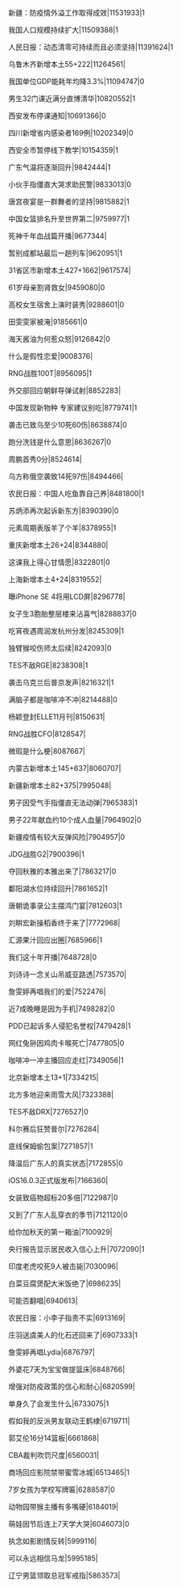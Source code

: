 新疆：防疫情外溢工作取得成效|11531933|1

我国人口规模持续扩大|11509388|1

人民日报：动态清零可持续而且必须坚持|11391624|1

乌鲁木齐新增本土55+222|11264561|

我国单位GDP能耗年均降3.3%|11094747|0

男生32门课近满分直博清华|10820552|1

西安发布停课通知|10691366|0

四川新增省内感染者169例|10202349|0

西安全市暂停线下教学|10154359|1

广东气温将逐渐回升|9842444|1

小伙手指僵直大哭求助民警|9833013|0

唐宫夜宴是一群舞者的坚持|9815882|1

中国女篮排名升至世界第二|9759977|1

死神千年血战篇开播|9677344|

暂别成都站最后一趟列车|9620951|1

31省区市新增本土427+1662|9617574|

61岁母亲割肾救女|9459080|0

高校女生宿舍上演时装秀|9288601|0

田雯雯家被淹|9185661|0

海天酱油为何惹众怒|9126842|0

什么是假性恋爱|9008376|

RNG战胜100T|8956095|1

外交部回应朝鲜导弹试射|8852283|

中国发现新物种 专家建议别吃|8779741|1

袭击已致乌至少10死60伤|8638874|0

跑分洗钱是什么意思|8636267|0

周鹏首秀0分|8524614|

乌方称俄空袭致14死97伤|8494466|

农民日报：中国人吃鱼靠自己养|8481800|1

苏炳添再次起诉新东方|8390390|0

元素周期表版羊了个羊|8378955|1

重庆新增本土26+24|8344880|

这课我上得心甘情愿|8322801|0

上海新增本土4+24|8319552|

曝iPhone SE 4将用LCD屏|8296778|

女子生3胞胎整层楼来沾喜气|8288837|0

吃宵夜遇周润发杭州分发|8245309|1

独臂猴咬伤师太后续|8242093|0

TES不敌RGE|8238308|1

袭击乌克兰后普京发声|8216321|1

满脑子都是咖啡冲不冲|8214488|0

杨颖登封ELLE11月刊|8150631|

RNG战胜CFO|8128547|

微瑕是什么梗|8087667|

内蒙古新增本土145+637|8060707|

新疆新增本土82+375|7995048|

男子因受气手指僵直无法动弹|7965383|1

男子22年献血约10个成人血量|7964902|0

新疆疫情有较大反弹风险|7904957|0

JDG战胜G2|7900396|1

夺回秋雅的本雅出来了|7863217|0

鄱阳湖水位持续回升|7861652|1

唐朝诡事录公主摆鸿门宴|7812603|1

刘畊宏新操稻香终于来了|7772968|

汇源果汁回应出圈|7685966|1

我们这十年开播|7648728|0

刘诗诗一念关山吊威亚路透|7573570|

詹雯婷再唱我们的爱|7522476|

近7成晚睡是因为手机|7498282|0

PDD已起诉多人侵犯名誉权|7479428|1

网红兔狲因鸡肉卡喉死亡|7477805|0

咖啡冲一冲主播回应走红|7349056|1

北京新增本土13+1|7334215|

北方多地迎来雨雪大风|7323388|

TES不敌DRX|7276527|0

科尔赛后狂赞普尔|7276284|

底线保姆偷包案|7271857|1

降温后广东人的真实状态|7172855|0

iOS16.0.3正式版发布|7166360|

女装致癌物超标20多倍|7122987|0

又到了广东人乱穿衣的季节|7121120|0

给你加秋天的第一箱油|7100929|

央行报告显示居民收入信心上升|7072090|1

印度老虎咬死9人被击毙|7030096|

白菜豆腐煲配大米饭绝了|6986235|

可能否翻唱|6940613|

农民日报：小李子指责不实|6913169|

庄羽送虞美人的化石还回来了|6907333|1

詹雯婷再唱Lydia|6876797|

外婆花7天为宝宝做提篮床|6848766|

增强对防疫政策的信心和耐心|6820599|

单身久了会发生什么|6733075|1

假如我的反派男友联动王鹤棣|6719711|

郭艾伦16分14篮板|6661868|

CBA裁判吹罚尺度|6560031|

商场回应影院禁带蜜雪冰城|6513465|1

7岁女孩为学校写牌匾|6288587|0

动物园带猴主播有多嘴硬|6184019|

萌娃因节后连上7天学大哭|6046073|0

执念如影剧情反转|5999116|

可以永远相信马龙|5995185|

辽宁男篮领取总冠军戒指|5863573|

